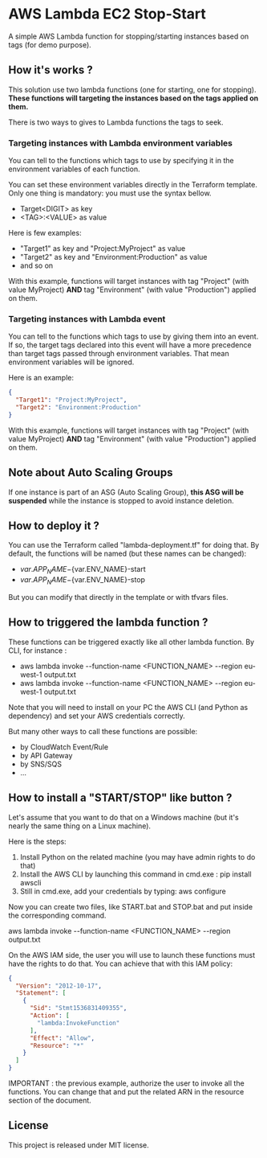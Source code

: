 # AWS Lambda EC2 Stop-Start

A simple AWS Lambda function for stopping/starting instances based on tags 
(for demo purpose).

## How it's works ?

This solution use two lambda functions (one for starting, one for stopping). 
**These functions will targeting the instances based on the tags applied on them.**

There is two ways to gives to Lambda functions the tags to seek.

### Targeting instances with Lambda environment variables

You can tell to the functions which tags to use by specifying it in the
environment variables of each function.

You can set these environment variables directly in the Terraform template.
Only one thing is mandatory: you must use the syntax bellow.

- Target\<DIGIT> as key
- \<TAG>:\<VALUE> as value

Here is few examples:

- "Target1" as key and "Project:MyProject" as value
- "Target2" as key and "Environment:Production" as value
- and so on

With this example, functions will target instances with tag "Project" (with 
value MyProject) **AND** tag "Environment" (with value "Production") applied
on them.

### Targeting instances with Lambda event

You can tell to the functions which tags to use by giving them into an event.
If so, the target tags declared into this event will have a more precedence 
than target tags passed through environment variables. That mean environment 
variables will be ignored.

Here is an example:

```json
{
  "Target1": "Project:MyProject",
  "Target2": "Environment:Production"
}
```

With this example, functions will target instances with tag "Project" (with 
value MyProject) **AND** tag "Environment" (with value "Production") applied
on them.

## Note about Auto Scaling Groups

If one instance is part of an ASG (Auto Scaling Group), **this ASG will be** 
**suspended** while the instance is stopped to avoid instance deletion.

## How to deploy it ?

You can use the Terraform called "lambda-deployment.tf" for doing that.
By default, the functions will be named (but these names can be changed):

- ${var.APP_NAME}-${var.ENV_NAME}-start
- ${var.APP_NAME}-${var.ENV_NAME}-stop

But you can modify that directly in the template or with tfvars files.

## How to triggered the lambda function ?

These functions can be triggered exactly like all other lambda function.
By CLI, for instance :

- aws lambda invoke --function-name <FUNCTION_NAME> --region eu-west-1 output.txt
- aws lambda invoke --function-name <FUNCTION_NAME> --region eu-west-1 output.txt

Note that you will need to install on your PC the AWS CLI (and Python as 
dependency) and set your AWS credentials correctly.

But many other ways to call these functions are possible:
- by CloudWatch Event/Rule
- by API Gateway
- by SNS/SQS 
- ...

## How to install a "START/STOP" like button ?

Let's assume that you want to do that on a Windows machine (but it's nearly
the same thing on a Linux machine). 

Here is the steps:

1. Install Python on the related machine (you may have admin rights to do that)
2. Install the AWS CLI by launching this command in cmd.exe : pip install awscli
3. Still in cmd.exe, add your credentials by typing: aws configure

Now you can create two files, like START.bat and STOP.bat and put inside the
corresponding command.

aws lambda invoke --function-name <FUNCTION_NAME> --region <REGION> output.txt

On the AWS IAM side, the user you will use to launch these functions must have
the rights to do that. You can achieve that with this IAM policy:

```json
{
  "Version": "2012-10-17",
  "Statement": [
    {
      "Sid": "Stmt1536831409355",
      "Action": [
        "lambda:InvokeFunction"
      ],
      "Effect": "Allow",
      "Resource": "*"
    }
  ]
}
```

IMPORTANT : the previous example, authorize the user to invoke all the 
functions. You can change that and put the related ARN in
the resource section of the document. 

## License

This project is released under MIT license.